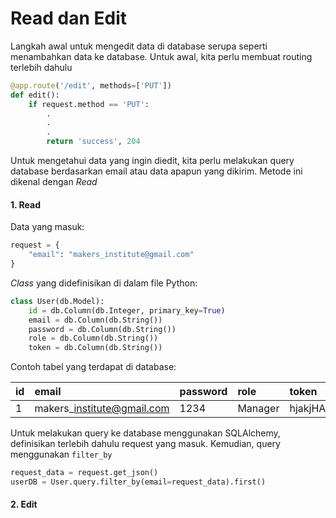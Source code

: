 # Read dan Edit

Langkah awal untuk mengedit data di database serupa seperti menambahkan data ke database. Untuk awal, kita perlu membuat routing terlebih dahulu

```py
@app.route('/edit', methods=['PUT'])
def edit():
    if request.method == 'PUT':
        .
        .
        .
        return 'success', 204
```

Untuk mengetahui data yang ingin diedit, kita perlu melakukan query database berdasarkan email atau data apapun yang dikirim. Metode ini dikenal dengan _Read_

#### 1. Read

Data yang masuk:

```py
request = {
    "email": "makers_institute@gmail.com"
}
```

_Class_ yang didefinisikan di dalam file Python:

```py
class User(db.Model):
    id = db.Column(db.Integer, primary_key=True)
    email = db.Column(db.String())
    password = db.Column(db.String())
    role = db.Column(db.String())
    token = db.Column(db.String())
```

Contoh tabel yang terdapat di database:

| id | email | password | role | token |
| :--- | :--- | :--- | :--- | :--- |
| 1 | makers\_institute@gmail.com | 1234 | Manager | hjakjHAB8787ah.aiAGYUUkij111kuhKUi |

Untuk melakukan query ke database menggunakan SQLAlchemy, definisikan terlebih dahulu request yang masuk. Kemudian, query menggunakan `filter_by`

```py
request_data = request.get_json()
userDB = User.query.filter_by(email=request_data).first()
```

#### 2. Edit





